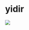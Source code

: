 # yidir
<img src="https://github-readme-stats.vercel.app/api?username=yidirm&show_icons=true&hide_border=true&theme=radica"/>
